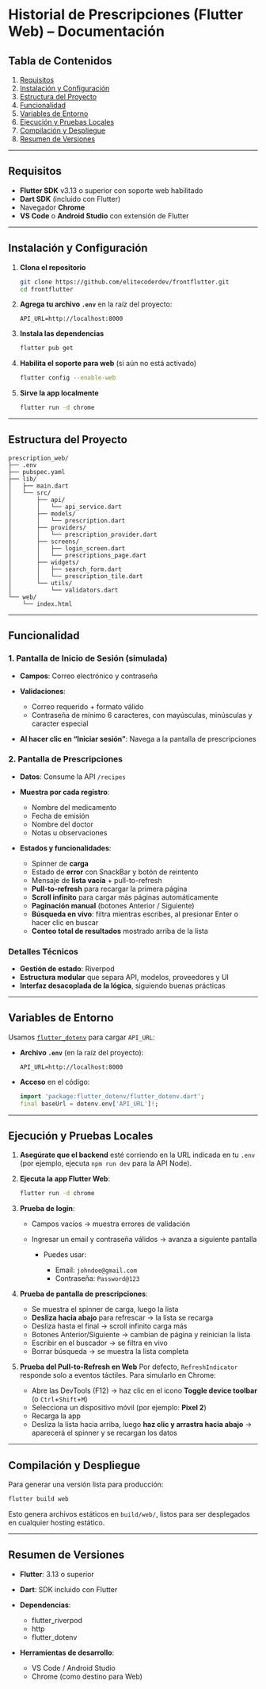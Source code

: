 # Historial de Prescripciones (Flutter Web) – Documentación

## Tabla de Contenidos

1. [Requisitos](#requisitos)
2. [Instalación y Configuración](#instalación-y-configuración)
3. [Estructura del Proyecto](#estructura-del-proyecto)
4. [Funcionalidad](#funcionalidad)
5. [Variables de Entorno](#variables-de-entorno)
6. [Ejecución y Pruebas Locales](#ejecución-y-pruebas-locales)
7. [Compilación y Despliegue](#compilación-y-despliegue)
8. [Resumen de Versiones](#resumen-de-versiones)

---

## Requisitos

* **Flutter SDK** v3.13 o superior con soporte web habilitado
* **Dart SDK** (incluido con Flutter)
* Navegador **Chrome**
* **VS Code** o **Android Studio** con extensión de Flutter

---

## Instalación y Configuración

1. **Clona el repositorio**

   ```bash
   git clone https://github.com/elitecoderdev/frontflutter.git
   cd frontflutter
   ```

2. **Agrega tu archivo `.env`** en la raíz del proyecto:

   ```
   API_URL=http://localhost:8000
   ```

3. **Instala las dependencias**

   ```bash
   flutter pub get
   ```

4. **Habilita el soporte para web** (si aún no está activado)

   ```bash
   flutter config --enable-web
   ```

5. **Sirve la app localmente**

   ```bash
   flutter run -d chrome
   ```

---

## Estructura del Proyecto

```
prescription_web/
├── .env
├── pubspec.yaml
├── lib/
│   ├── main.dart
│   └── src/
│       ├── api/
│       │   └── api_service.dart
│       ├── models/
│       │   └── prescription.dart
│       ├── providers/
│       │   └── prescription_provider.dart
│       ├── screens/
│       │   ├── login_screen.dart
│       │   └── prescriptions_page.dart
│       ├── widgets/
│       │   ├── search_form.dart
│       │   └── prescription_tile.dart
│       └── utils/
│           └── validators.dart
└── web/
    └── index.html
```

---

## Funcionalidad

### 1. **Pantalla de Inicio de Sesión** (simulada)

* **Campos**: Correo electrónico y contraseña

* **Validaciones**:

  * Correo requerido + formato válido
  * Contraseña de mínimo 6 caracteres, con mayúsculas, minúsculas y caracter especial

* **Al hacer clic en “Iniciar sesión”**: Navega a la pantalla de prescripciones

### 2. **Pantalla de Prescripciones**

* **Datos**: Consume la API `/recipes`

* **Muestra por cada registro**:

  * Nombre del medicamento
  * Fecha de emisión
  * Nombre del doctor
  * Notas u observaciones

* **Estados y funcionalidades**:

  * Spinner de **carga**
  * Estado de **error** con SnackBar y botón de reintento
  * Mensaje de **lista vacía** + pull-to-refresh
  * **Pull-to-refresh** para recargar la primera página
  * **Scroll infinito** para cargar más páginas automáticamente
  * **Paginación manual** (botones Anterior / Siguiente)
  * **Búsqueda en vivo**: filtra mientras escribes, al presionar Enter o hacer clic en buscar
  * **Conteo total de resultados** mostrado arriba de la lista

### Detalles Técnicos

* **Gestión de estado**: Riverpod
* **Estructura modular** que separa API, modelos, proveedores y UI
* **Interfaz desacoplada de la lógica**, siguiendo buenas prácticas

---

## Variables de Entorno

Usamos [`flutter_dotenv`](https://pub.dev/packages/flutter_dotenv) para cargar `API_URL`:

* **Archivo `.env`** (en la raíz del proyecto):

  ```
  API_URL=http://localhost:8000
  ```

* **Acceso** en el código:

  ```dart
  import 'package:flutter_dotenv/flutter_dotenv.dart';
  final baseUrl = dotenv.env['API_URL']!;
  ```

---

## Ejecución y Pruebas Locales

1. **Asegúrate que el backend** esté corriendo en la URL indicada en tu `.env` (por ejemplo, ejecuta `npm run dev` para la API Node).

2. **Ejecuta la app Flutter Web**:

   ```bash
   flutter run -d chrome
   ```

3. **Prueba de login**:

   * Campos vacíos → muestra errores de validación
   * Ingresar un email y contraseña válidos → avanza a siguiente pantalla

     * Puedes usar:

       * Email: `johndoe@gmail.com`
       * Contraseña: `Password@123`

4. **Prueba de pantalla de prescripciones**:

   * Se muestra el spinner de carga, luego la lista
   * **Desliza hacia abajo** para refrescar → la lista se recarga
   * Desliza hasta el final → scroll infinito carga más
   * Botones Anterior/Siguiente → cambian de página y reinician la lista
   * Escribir en el buscador → se filtra en vivo
   * Borrar búsqueda → se muestra la lista completa

5. **Prueba del Pull-to-Refresh en Web**
   Por defecto, `RefreshIndicator` responde solo a eventos táctiles. Para simularlo en Chrome:

   * Abre las DevTools (F12) → haz clic en el icono **Toggle device toolbar** (o `Ctrl`+`Shift`+`M`)
   * Selecciona un dispositivo móvil (por ejemplo: **Pixel 2**)
   * Recarga la app
   * Desliza la lista hacia arriba, luego **haz clic y arrastra hacia abajo** → aparecerá el spinner y se recargan los datos

---

## Compilación y Despliegue

Para generar una versión lista para producción:

```bash
flutter build web
```

Esto genera archivos estáticos en `build/web/`, listos para ser desplegados en cualquier hosting estático.

---

## Resumen de Versiones

* **Flutter**: 3.13 o superior

* **Dart**: SDK incluido con Flutter

* **Dependencias**:

  * flutter\_riverpod
  * http
  * flutter\_dotenv

* **Herramientas de desarrollo**:

  * VS Code / Android Studio
  * Chrome (como destino para Web)
